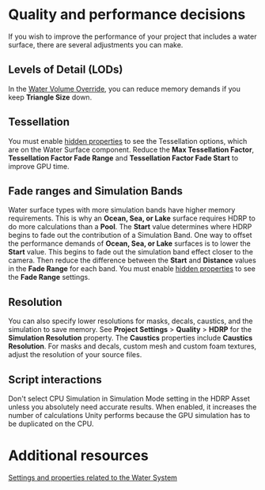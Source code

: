 
# Quality and performance decisions
If you wish to improve the performance of your project that includes a water surface, there are several adjustments you can make.

## Levels of Detail (LODs)
In the [Water Volume Override](water-the-water-system-volume-override.md), you can reduce memory demands if you keep **Triangle Size** down.
## Tessellation
You must enable [hidden properties](settings-and-properties-related-to-the-water-system.md) to see the Tessellation options, which are on the Water Surface component.
Reduce the **Max Tessellation Factor**, **Tessellation Factor Fade Range** and **Tessellation Factor Fade Start** to improve GPU time.

## Fade ranges and Simulation Bands
Water surface types with more simulation bands have higher memory requirements. This is why an **Ocean, Sea, or Lake** surface requires HDRP to do more calculations than a **Pool**. The **Start** value determines where HDRP begins to fade out the contribution of a Simulation Band.
One way to offset the performance demands of **Ocean, Sea, or Lake** surfaces is to lower the **Start** value. This begins to fade out the simulation band effect closer to the camera. Then reduce the difference between the **Start** and **Distance** values in the **Fade Range** for each band.
You must enable [hidden properties](settings-and-properties-related-to-the-water-system.md#) to see the **Fade Range** settings.

## Resolution
You can also specify lower resolutions for masks, decals, caustics, and the simulation to save memory.
See **Project Settings** > **Quality** > **HDRP** for the **Simulation Resolution** property.
The **Caustics** properties include **Caustics Resolution**.
For masks and decals, custom mesh and custom foam textures, adjust the resolution of your source files.

## Script interactions
Don't select CPU Simulation in Simulation Mode setting in the HDRP Asset unless you absolutely need accurate results. When enabled, it increases the number of calculations Unity performs because the GPU simulation has to be duplicated on the CPU.

# Additional resources
[Settings and properties related to the Water System](settings-and-properties-related-to-the-water-system.md)
